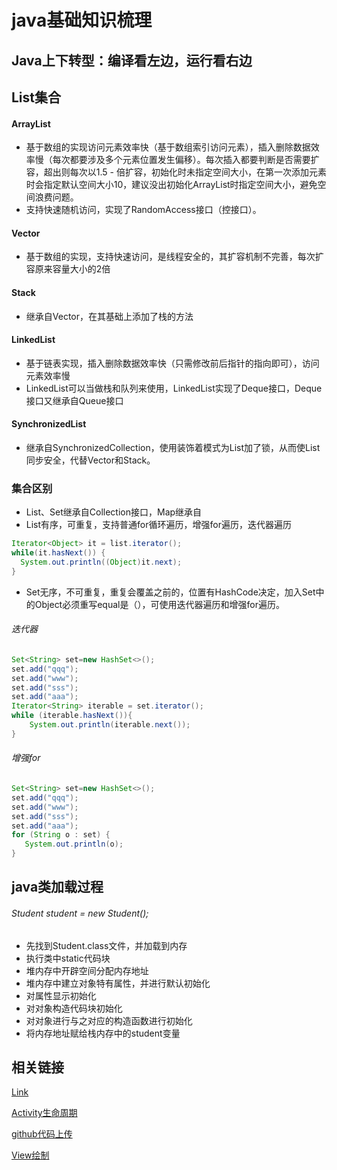 # java基础知识梳理

## Java上下转型：编译看左边，运行看右边

## List集合
#### ArrayList
- 基于数组的实现访问元素效率快（基于数组索引访问元素），插入删除数据效率慢（每次都要涉及多个元素位置发生偏移）。每次插入都要判断是否需要扩容，超出则每次以1.5 - 倍扩容，初始化时未指定空间大小，在第一次添加元素时会指定默认空间大小10，建议没出初始化ArrayList时指定空间大小，避免空间浪费问题。
- 支持快速随机访问，实现了RandomAccess接口（控接口）。
#### Vector
- 基于数组的实现，支持快速访问，是线程安全的，其扩容机制不完善，每次扩容原来容量大小的2倍
#### Stack
- 继承自Vector，在其基础上添加了栈的方法
#### LinkedList
- 基于链表实现，插入删除数据效率快（只需修改前后指针的指向即可），访问元素效率慢
- LinkedList可以当做栈和队列来使用，LinkedList实现了Deque接口，Deque接口又继承自Queue接口
#### SynchronizedList
- 继承自SynchronizedCollection，使用装饰着模式为List加了锁，从而使List同步安全，代替Vector和Stack。

### 集合区别
- List、Set继承自Collection接口，Map继承自
- List有序，可重复，支持普通for循环遍历，增强for遍历，迭代器遍历
```java
Iterator<Object> it = list.iterator();
while(it.hasNext()) {
  System.out.println((Object)it.next);
}
```
- Set无序，不可重复，重复会覆盖之前的，位置有HashCode决定，加入Set中的Object必须重写equal是（），可使用迭代器遍历和增强for遍历。
###### 迭代器
```java
Set<String> set=new HashSet<>();
set.add("qqq");
set.add("www");
set.add("sss");
set.add("aaa");
Iterator<String> iterable = set.iterator();
while (iterable.hasNext()){
    System.out.println(iterable.next());
}
```
###### 增强for
```java
Set<String> set=new HashSet<>();
set.add("qqq");
set.add("www");
set.add("sss");
set.add("aaa");
for (String o : set) {
   System.out.println(o);
}
```

## java类加载过程
###### Student student = new Student();
- 先找到Student.class文件，并加载到内存
- 执行类中static代码块
- 堆内存中开辟空间分配内存地址
- 堆内存中建立对象特有属性，并进行默认初始化
- 对属性显示初始化
- 对对象构造代码块初始化
- 对对象进行与之对应的构造函数进行初始化
- 将内存地址赋给栈内存中的student变量



## 相关链接

[Link](https://github.com/dannycx/dcxing111.github.io/blob/master/activity%E8%BF%94%E5%9B%9E%E6%95%B0%E6%8D%AE)

[Activity生命周期](https://github.com/dannycx/knowledge/blob/master/ActivityLifecycle.md)

[github代码上传](https://github.com/dannycx/knowledge/blob/master/github.md)

[View绘制](https://github.com/dannycx/knowledge/blob/master/ViewDrawingProcess.md)
